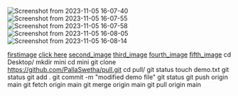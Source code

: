 ![Screenshot from 2023-11-05 16-07-40](https://github.com/PallaSwetha/friend-rainbow/assets/140942003/e40f769a-5c0d-4287-bc81-f3b85da794d3)
![Screenshot from 2023-11-05 16-07-55](https://github.com/PallaSwetha/friend-rainbow/assets/140942003/1cd38db1-3bc2-4878-a21b-cd6399de977a)
![Screenshot from 2023-11-05 16-07-58](https://github.com/PallaSwetha/friend-rainbow/assets/140942003/61accdbf-afed-479e-9968-487e06b4b98f)
![Screenshot from 2023-11-05 16-08-05](https://github.com/PallaSwetha/friend-rainbow/assets/140942003/a1c0c033-5dc9-4146-a2be-5644715f0f8f)
![Screenshot from 2023-11-05 16-08-14](https://github.com/PallaSwetha/friend-rainbow/assets/140942003/2c17f265-9390-4d54-9ce5-eaf3e3505fd8)


[firstimage](https://user-images.githubusercontent.com/140942003/280525538-02050641-b2de-4d03-816c-37942ee5bcaf.png)
[click here](https://user-images.githubusercontent.com/140942003/280525538-02050641-b2de-4d03-816c-37942ee5bcaf.png)
[second_image](https://user-images.githubusercontent.com/140942003/280525542-131c316f-6455-4af7-b6be-211716f97a16.png)
[third_image](https://user-images.githubusercontent.com/140942003/280525547-fb4450c0-6419-40ec-869c-570dc35b0731.png)
[fourth_image](https://user-images.githubusercontent.com/140942003/280525548-a87d828d-d126-4a44-aba0-9a49257f7ac8.png)
[fifth_image](https://user-images.githubusercontent.com/140942003/280525549-49bc92a1-99d9-4ed7-8466-1f34354ffacd.png)
cd Desktop/
mkdir mini
cd mini
git clone https://github.com/PallaSwetha/pull.git
cd pull/
git status
touch demo.txt
git status 
git add .
git commit -m "modified demo file"
git status
git push origin main
git fetch origin main
git merge origin main
git pull origin main

